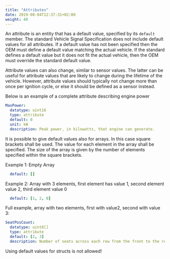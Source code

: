 ```yaml
---
title: "Attributes"
date: 2019-08-04T12:37:31+02:00
weight: 40
---
```


An attribute is an entity that has a default value, specified by
its ```default``` member.
The standard Vehicle Signal Specification does not include default values for all attributes.
If a default value has not been specified then the OEM must define a default value matching the actual vehicle.
If the standard defines a default value but it does not fit the actual vehicle,
then the OEM must override the standard default value.

Attribute values can also change, similar to sensor values.
The latter can be useful for attribute values that are likely to change during the lifetime of the vehicle.
However, attribute values should typically not change more than once per ignition cycle,
or else it should be defined as a sensor instead.

Below is an example of a complete attribute describing engine power

```YAML
MaxPower:
  datatype: uint16
  type: attribute
  default: 0
  unit: kW
  description: Peak power, in kilowatts, that engine can generate.
```

It is possible to give default values also for arrays. In this case square brackets shall be used. The value for each element in the array shall be specified. The size of the array is given by the number of elements specified within the square brackets.

Example 1: Empty Array

```YAML
  default: []
```

Example 2: Array with 3 elements, first element has value 1, second element value 2, third element value 0

```YAML
  default: [1, 2, 0]
```

Full example, array with two elements, first with value2, second with value 3:

```YAML
SeatPosCount:
  datatype: uint8[]
  type: attribute
  default: [2, 3]
  description: Number of seats across each row from the front to the rear
```

Using default values for structs is not allowed!
